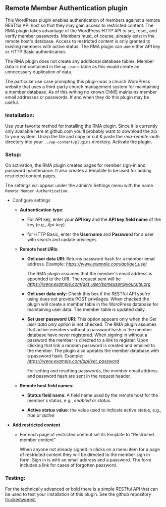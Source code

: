 ## Remote Member Authentication plugin


This WordPress plugin enables authentication of members against a remote RESTful API host so that they may gain access to restricted content. The RMA plugin takes advantage of the WordPress HTTP API to set, reset, and verify member passwords. Members must, of course, already exist in the remote host's database. Access to restricted content is only granted to existing members with active status. The RMA plugin can use either API key or HTTP Basic authentication.

The RMA plugin does not create any additional database tables. Member data is not contained in the `wp_users` table as this would create an unnecessary duplication of data.

The particular use case prompting this plugin was a church WordPress website that uses a third-party church management system for maintaining a member database. As of this writing no known ChMS maintains member email addresses or passwords. If and when they do this plugin may be useful.

### Installation:

Use your favorite method for installing the RMA plugin. Since it is currently only available here at github.com you'll probably want to download the zip to your system. Unzip the file and copy or cut & paste the _rma-remote-auth_ directory into your `../wp-content/plugins` directory. Activate the plugin.

### Setup:

On activation, the RMA plugin creates pages for member sign-in and password maintenance. It also creates a template to be used for adding restricted content pages.

The settings will appear under the admin's Settings menu with the name `Remote Member Authentication`.

- Configure settings

	- **Authentication type**:

		- For API key, enter your **API key** and the **API key field name** of the key (e.g., *Api-key*)

		- for HTTP Basic, enter the **Username** and **Password** for a user with search and update privileges


    - **Remote host URIs**:

		- **Get user data URI**: Returns password hash for a member email address.   Example: _https://www.example.com/api/get_user_

    		The RMA plugin assumes that the member's email address is appended to the URI. The request sent will be _https://www.example.com/get_user/someuser@yoursite.org_
    		
		- **Get user data only**: Check this box if the RESTful API you're using does not provide POST privileges. When checked the plugin will create a member table in the WordPress database for maintaining user data. The member table is updated daily. 

        - **Set user password URI**: This option appears only when the *Get user data only option* is not checked. The RMA plugin assumes that active members without a password hash in the member database have never registered. When signing in without a password the member is directed to a link to register. Upon clicking that link a random password is created and emailed to the member. The plugin also updates the member database with a password hash. Example: _https://www.example.com/api/set_password_

            For setting and resetting passwords, the member email address and password hash are sent in the request header. 

	- **Remote host field names**:

		- **Status field name**: A field name used by the remote host for the member's status, e.g., _enabled_ or _status_.

		- **Active status value**: the value used to indicate active status, e.g., _true_ or _active_

- **Add restricted content**

	- For each page of restricted content set its template to "Restricted member content" 

        When anyone not already signed in clicks on a menu item for a page of restricted content they will be directed to the member sign in form. Sign in is with an email address and a password. The form includes a link for cases of  forgotten password.

### Testing:

For the technically advanced or bold there is a simple RESTful API that can be used to test your installation of this plugin.  See the github repository [truckee\wprest](https://github.com/truckee/wprest)
